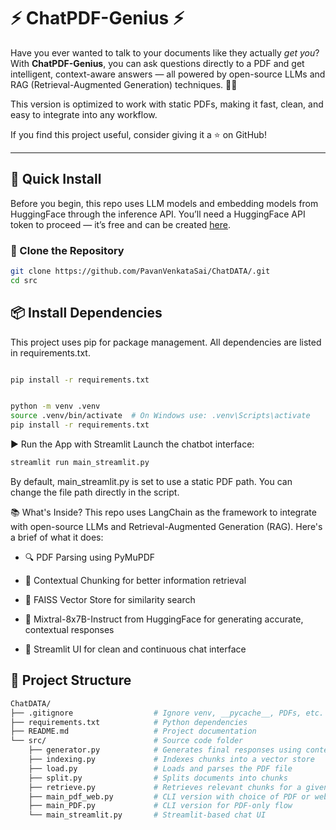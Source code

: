 # ⚡ ChatPDF-Genius ⚡

Have you ever wanted to talk to your documents like they actually *get you*?  
With **ChatPDF-Genius**, you can ask questions directly to a PDF and get intelligent, context-aware answers — all powered by open-source LLMs and RAG (Retrieval-Augmented Generation) techniques. 🧠💬

This version is optimized to work with static PDFs, making it fast, clean, and easy to integrate into any workflow.

If you find this project useful, consider giving it a ⭐ on GitHub!

---

## 🚀 Quick Install

Before you begin, this repo uses LLM models and embedding models from HuggingFace through the inference API. You’ll need a HuggingFace API token to proceed — it’s free and can be created [here](https://huggingface.co/settings/tokens).

### 🔁 Clone the Repository

```bash
git clone https://github.com/PavanVenkataSai/ChatDATA/.git
cd src
```

## 📦 Install Dependencies
This project uses pip for package management. All dependencies are listed in requirements.txt.

```bash

pip install -r requirements.txt
```

```bash

python -m venv .venv
source .venv/bin/activate  # On Windows use: .venv\Scripts\activate
pip install -r requirements.txt
```
▶️ Run the App with Streamlit
Launch the chatbot interface:

```bash
streamlit run main_streamlit.py
```
By default, main_streamlit.py is set to use a static PDF path. You can change the file path directly in the script.

📚 What's Inside?
This repo uses LangChain as the framework to integrate with open-source LLMs and Retrieval-Augmented Generation (RAG). Here's a brief of what it does:

- 🔍 PDF Parsing using PyMuPDF

- 🧩 Contextual Chunking for better information retrieval

- 🧠 FAISS Vector Store for similarity search

- 🤖 Mixtral-8x7B-Instruct from HuggingFace for generating accurate, contextual responses

- 🧾 Streamlit UI for clean and continuous chat interface

## 📁 Project Structure
```bash
ChatDATA/
├── .gitignore                  # Ignore venv, __pycache__, PDFs, etc.
├── requirements.txt            # Python dependencies
├── README.md                   # Project documentation
└── src/                        # Source code folder
    ├── generator.py            # Generates final responses using context + LLM
    ├── indexing.py             # Indexes chunks into a vector store
    ├── load.py                 # Loads and parses the PDF file
    ├── split.py                # Splits documents into chunks
    ├── retrieve.py             # Retrieves relevant chunks for a given query
    ├── main_pdf_web.py         # CLI version with choice of PDF or web input
    ├── main_PDF.py             # CLI version for PDF-only flow
    └── main_streamlit.py       # Streamlit-based chat UI

```
